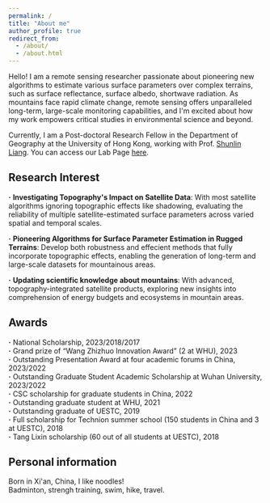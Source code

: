 ```yaml
---
permalink: /
title: "About me"
author_profile: true
redirect_from: 
  - /about/
  - /about.html
---
```

Hello! I am a remote sensing researcher passionate about pioneering new algorithms to estimate various surface parameters over complex terrains, such as surface reflectance, surface albedo, shortwave radiation. As mountains face rapid climate change, remote sensing offers unparalleled long-term, large-scale monitoring capabilities, and I'm excited about how my work empowers critical studies in environmental science and beyond.

Currently, I am a Post-doctoral Research Fellow in the Department of Geography at the University of Hong Kong, working with Prof. [Shunlin Liang](https://geog.hku.hk/sl-liang). You can access our Lab Page [here](https://jcqrs.hku.hk/).

Research Interest
------
**·** **Investigating Topography's Impact on Satellite Data**: With most satellite algorithms ignoring topographic effects like shadowing, evaluating the reliability of multiple satellite-estimated surface parameters across varied spatial and temporal scales.

**·** **Pioneering Algorithms for Surface Parameter Estimation in Rugged Terrains**: Develop both robustness and effecient methods that fully incorporate topographic effects, enabling the generation of long-term and large-scale datasets for mountainous areas.

**·** **Updating scientific knowledge about mountains**: With advanced, topography-integrated satellite products, exploring new insights into comprehension of energy budgets and ecosystems in mountain areas.

Awards
------
**·** National Scholarship, 2023/2018/2017  
**·** Grand prize of “Wang Zhizhuo Innovation Award” (2 at WHU), 2023  
**·** Outstanding Presentation Award at four academic forums in China, 2023/2022  
**·** Outstanding Graduate Student Academic Scholarship at Wuhan University, 2023/2022  
**·** CSC scholarship for graduate students in China, 2022  
**·** Outstanding graduate student at WHU, 2021  
**·** Outstanding graduate of UESTC, 2019  
**·** Full scholarship for Technion summer school (150 students in China and 3 at UESTC), 2018  
**·** Tang Lixin scholarship (60 out of all students at UESTC), 2018  

Personal information
------
Born in Xi'an, China, I like noodles!  
Badminton, strengh training, swim, hike, travel.

